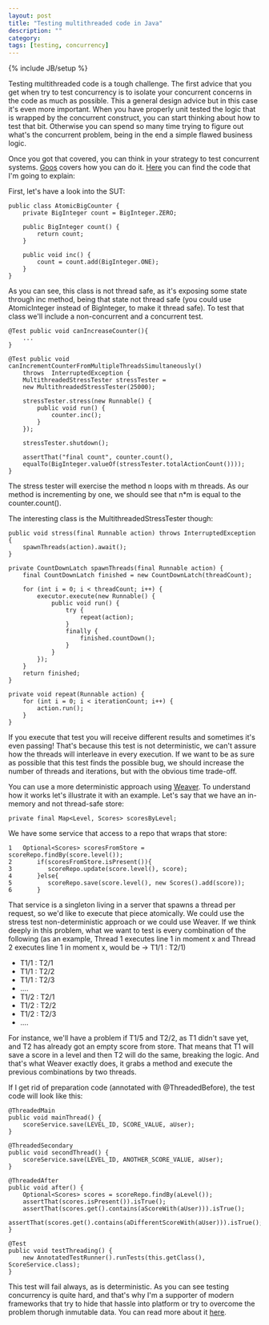 ```yaml
---
layout: post
title: "Testing multithreaded code in Java"
description: ""
category: 
tags: [testing, concurrency]
---
```

{% include JB/setup %}

Testing multithreaded code is a tough challenge. The first advice that you get when try to test concurrency is to isolate your concurrent concerns in the code as much as possible. This a general design advice but in this case it's even more important. When you have properly unit tested the logic that is wrapped by the concurrent construct, you can start thinking about how to test that bit. Otherwise you can spend so many time trying to figure out what's the concurrent problem, being in the end a simple flawed business logic.

Once you got that covered, you can think in your strategy to test concurrent systems. [Goos](http://www.growing-object-oriented-software.com/) covers how you can do it. [Here](https://github.com/npryce/goos-code-examples/tree/master/testing-multithreaded-code/src/book/example/threading/races) you can find the code that I'm going to explain:

First, let's have a look into the SUT:


    public class AtomicBigCounter {
        private BigInteger count = BigInteger.ZERO;

    	public BigInteger count() {
        	return count;
    	}

    	public void inc() {
        	count = count.add(BigInteger.ONE);
    	}
	}

As you can see, this class is not thread safe, as it's exposing some state through inc method, being that state not thread safe (you could use AtomicInteger instead of BigInteger, to make it thread safe). To test that class we'll include a non-concurrent and a concurrent test.

	@Test public void canIncreaseCounter(){
		...
	}

	@Test public void canIncrementCounterFromMultipleThreadsSimultaneously() 
    	throws	InterruptedException {
        MultithreadedStressTester stressTester = 
        new MultithreadedStressTester(25000);

        stressTester.stress(new Runnable() {
            public void run() {
                counter.inc();
            }
        });

        stressTester.shutdown();

        assertThat("final count", counter.count(),
        equalTo(BigInteger.valueOf(stressTester.totalActionCount())));
    }


The stress tester will exercise the method n loops with m threads. As our method is incrementing by one, we should see that n*m is equal to the counter.count().

The interesting class is the MultithreadedStressTester though:


	public void stress(final Runnable action) throws InterruptedException {
        spawnThreads(action).await();
    }
    
    private CountDownLatch spawnThreads(final Runnable action) {
        final CountDownLatch finished = new CountDownLatch(threadCount);

        for (int i = 0; i < threadCount; i++) {
            executor.execute(new Runnable() {
                public void run() {
                    try {
                        repeat(action);
                    }
                    finally {
                        finished.countDown();
                    }
                }
            });
        }
        return finished;
    }

    private void repeat(Runnable action) {
        for (int i = 0; i < iterationCount; i++) {
            action.run();
        }
    }

If you execute that test you will receive different results and sometimes it's even passing! That's because this test is not deterministic, we can't assure how the threads will interleave in every execution. If we want to be as sure as possible that this test finds the possible bug, we should increase the number of threads and iterations, but with the obvious time trade-off.

You can use a more deterministic approach using [Weaver](https://github.com/google/thread-weaver). To understand how it works let's illustrate it with an example. Let's say that we have an in-memory and not thread-safe store:

	private final Map<Level, Scores> scoresByLevel;


We have some service that access to a repo that wraps that store:


	1	Optional<Scores> scoresFromStore = scoreRepo.findBy(score.level());
	2       if(scoresFromStore.isPresent()){
	3          scoreRepo.update(score.level(), score);
	4       }else{
	5          scoreRepo.save(score.level(), new Scores().add(score));
	6       }


That service is a singleton living in a server that spawns a thread per request, so we'd like to execute that piece atomically. We could use the stress test non-deterministic approach or we could use Weaver. If we think deeply in this problem, what we want to test is every combination of the following (as an example, Thread 1 executes line 1 in moment x and Thread 2 executes line 1 in moment x, would be -> T1/1 : T2/1)

* T1/1 : T2/1
* T1/1 : T2/2
* T1/1 : T2/3
* ....
* T1/2 : T2/1
* T1/2 : T2/2
* T1/2 : T2/3
* ....

For instance, we'll have a problem if T1/5 and T2/2, as T1 didn't save yet, and T2 has already got an empty score from store. That means that T1 will save a score in a level and then T2 will do the same, breaking the logic. And that's what Weaver exactly does, it grabs a method and execute the previous combinations by two threads.

If I get rid of preparation code (annotated with @ThreadedBefore), the test code will look like this:


    @ThreadedMain
    public void mainThread() {
        scoreService.save(LEVEL_ID, SCORE_VALUE, aUser);
    }

    @ThreadedSecondary
    public void secondThread() {
        scoreService.save(LEVEL_ID, ANOTHER_SCORE_VALUE, aUser);
    }

    @ThreadedAfter
    public void after() {
        Optional<Scores> scores = scoreRepo.findBy(aLevel());
        assertThat(scores.isPresent()).isTrue();
        assertThat(scores.get().contains(aScoreWith(aUser))).isTrue();
        assertThat(scores.get().contains(aDifferentScoreWith(aUser))).isTrue();
    }

    @Test
    public void testThreading() {
        new AnnotatedTestRunner().runTests(this.getClass(), ScoreService.class);
    }


This test will fail always, as is deterministic. As you can see testing concurrency is quite hard, and that's why I'm a supporter of modern frameworks that try to hide that hassle into platform or try to overcome the problem thorugh inmutable data. You can read more about it [here](http://olid16.github.io/2015/01/02/concurrency-flavours/).








